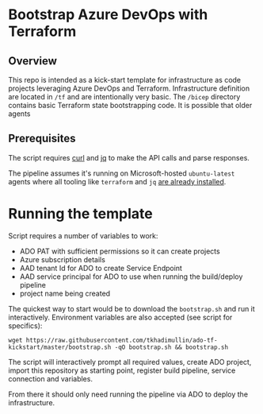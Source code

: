 # Bootstrap Azure DevOps with Terraform

## Overview

This repo is intended as a kick-start template for infrastructure as code projects leveraging Azure DevOps and Terraform. Infrastructure definition are located in `/tf` and are intentionally very basic. 
The `/bicep` directory contains basic Terraform state bootstrapping code. It is possible that older agents 

## Prerequisites

The script requires [curl](https://curl.se) and [jq](https://stedolan.github.io/jq) to make the API calls and parse responses.

The pipeline assumes it's running on Microsoft-hosted `ubuntu-latest` agents where all tooling like `terraform` and `jq` [are already installed](https://github.com/actions/virtual-environments/blob/main/images/linux/Ubuntu2004-Readme.md).

# Running the template

Script requires a number of variables to work:

* ADO PAT with sufficient permissions so it can create projects
* Azure subscription details
* AAD tenant Id for ADO to create Service Endpoint
* AAD service principal for ADO to use when running the build/deploy pipeline
* project name being created

The quickest way to start would be to download the `bootstrap.sh` and run it interactively. Environment variables are also accepted (see script for specifics):

```wget https://raw.githubusercontent.com/tkhadimullin/ado-tf-kickstart/master/bootstrap.sh -qO bootstrap.sh && bootstrap.sh```

The script will interactively prompt all required values, create ADO project, import this repository as starting point, register build pipeline, service connection and variables.

From there it should only need running the pipeline via ADO to deploy the infrastructure.